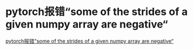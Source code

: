 # pytorch报错“some of the strides of a given numpy array are negative“
[pytorch报错“some of the strides of a given numpy array are negative“](https://aiwithcloud.com/2021/10/30/pytorch%e6%8a%a5%e9%94%99some-of-the-strides-of-a-given-numpy-array-are-negative/)